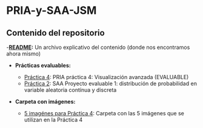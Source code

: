 # PRIA-y-SAA-JSM

## Contenido del repositorio

-**[README](README.md):** Un archivo explicativo del contenido (donde nos encontramos ahora mismo)

- **Prácticas evaluables:**
  - [Práctica 4](Practica4.qmd): PRIA práctica 4: Visualización avanzada (EVALUABLE)
  - [Práctica 2](Practica2.qmd): SAA Proyecto evaluable 1: distribución de probabilidad en variable aleatoria contínua y discreta
 
- **Carpeta con imágenes:**
  - [5 imagénes para Práctica 4](Carpeta%20imagenes): Carpeta con las 5 imágenes que se utilizan en la Práctica 4

